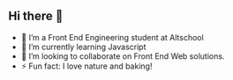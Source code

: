 ## Hi there 👋

<!--
**Amiyahayadev/Amiyahayadev** is a ✨ _special_ ✨ repository because its `README.md` (this file) appears on your GitHub profile.

Here are some ideas to get you started:
- 🤔 I’m looking for help with ...
- 💬 Ask me about ...
- 📫 How to reach me: ...
- 😄 Pronouns: ...
-->
- 🔭 I’m a Front End Engineering student at Altschool
- 🌱 I’m currently learning Javascript
- 👯 I’m looking to collaborate on Front End Web solutions.
- ⚡ Fun fact: I love nature and baking!

